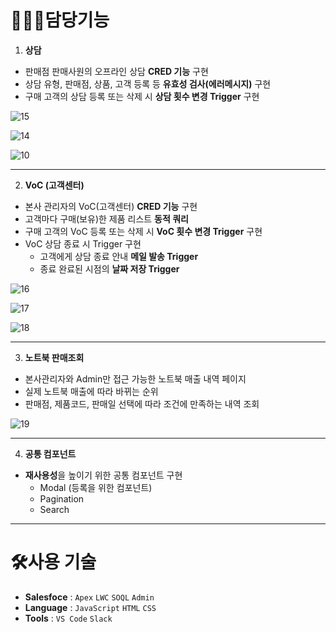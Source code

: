 # 🙋🏻‍♀️담당기능

1. **상담**

- 판매점 판매사원의 오프라인 상담 **CRED 기능** 구현
- 상담 유형, 판매점, 상품, 고객 등록 등 **유효성 검사(에러메시지)** 구현
- 구매 고객의 상담 등록 또는 삭제 시 **상담 횟수 변경 Trigger** 구현

![15](https://github.com/jgoooood/SFDC/assets/134674345/96e10ca8-ead7-4ce6-9796-e320249ac83a)

![14](https://github.com/jgoooood/SFDC/assets/134674345/81d062d6-a7e6-428e-bf6a-c6e50019c583)

![10](https://github.com/jgoooood/SFDC/assets/134674345/28602d6a-6fd8-4b82-90c7-1da88c34fb30)

---

2. **VoC
(고객센터)**

- 본사 관리자의 VoC(고객센터) **CRED 기능** 구현
- 고객마다 구매(보유)한 제품 리스트 **동적 쿼리**
- 구매 고객의 VoC 등록 또는 삭제 시 **VoC 횟수 변경 Trigger** 구현
- VoC 상담 종료 시 Trigger 구현
    - 고객에게 상담 종료 안내 **메일 발송 Trigger**
    - 종료 완료된 시점의 **날짜 저장 Trigger**

![16](https://github.com/jgoooood/SFDC/assets/134674345/852d32b0-9570-4e26-a85a-e04785761bb3)

![17](https://github.com/jgoooood/SFDC/assets/134674345/1b1a15b1-75a7-46f5-9296-1e9d749e428a)

![18](https://github.com/jgoooood/SFDC/assets/134674345/309e4319-c2ab-43b9-962a-9c6511710f65)

---

3. **노트북 판매조회**

- 본사관리자와 Admin만 접근 가능한 노트북 매출 내역 페이지
- 실제 노트북 매출에 따라 바뀌는 순위
- 판매점, 제품코드, 판매일 선택에 따라 조건에 만족하는 내역 조회

![19](https://github.com/jgoooood/SFDC/assets/134674345/113cb43b-4abd-4777-97ce-ea4a8cb0ab86)

---

4. **공통 컴포넌트**

- **재사용성**을 높이기 위한 공통 컴포넌트 구현
    - Modal (등록을 위한 컴포넌트)
    - Pagination
    - Search

---

# 🛠️사용 기술

- **Salesfoce** : `Apex` `LWC` `SOQL` `Admin`
- **Language** : `JavaScript` `HTML` `CSS`
- **Tools** : `VS Code` `Slack`
